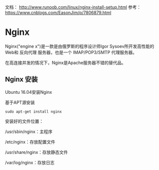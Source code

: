 
文档： http://www.runoob.com/linux/nginx-install-setup.html
参考： https://www.cnblogs.com/EasonJim/p/7806879.html

# Nginx

Nginx("engine x")是一款是由俄罗斯的程序设计师Igor Sysoev所开发高性能的 Web和 反向代理 服务器，也是一个 IMAP/POP3/SMTP 代理服务器。

在高连接并发的情况下，Nginx是Apache服务器不错的替代品。



## Nginx 安装

Ubuntu 16.04安装Nginx

基于APT源安装

```
sudo apt-get install nginx
```

安装好的文件位置：

/usr/sbin/nginx：主程序

/etc/nginx：存放配置文件

/usr/share/nginx：存放静态文件

/var/log/nginx：存放日志


















